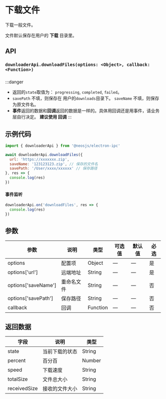 # 下载文件 <BadgeTip text="异步" type="green"></BadgeTip>

下载一般文件。

文件默认保存在用户的 **下载** 目录里。

## API
### `downloaderApi.downloadFiles(options: <Object>, callback: <Function>)`
### 

:::danger
- 返回的`state`取值为： `progressing`, `completed`, `failed`。
- `savePath` 不填，则保存在 用户的`downloads`目录下。 `saveName` 不填，则保存为原文件名。
- **事件**返回的数据和**回调**返回的数据是一样的。具体用回调还是用事件，请业务层自行决定。 **建议使用 回调**
:::

## 示例代码
```js
import { downloaderApi } from '@neosjs/electron-ipc'

await downloaderApi.downloadFiles({
  url: 'https://xxxxxxx.zip',
  saveName: '123123123.zip', // 保存的文件名
  savePath: '/User/xxxx/xxxxxx' // 保存路径
}, res => {
  console.log(res)
})
```

####  事件监听
```js
downloaderApi.on('downloadFiles', res => {
  console.log(res)
})
```

## 参数

| 参数 | 说明    | 类型   | 可选值 | 默认值 |必选 |
| ---- | ------- | ------ | ------ | ------ | ------ |
| options | 配置项 | Object | —      | —      | 是      |
| options['url'] | 远端地址 | String | —      | —      | 是      |
| options['saveName'] | 重命名文件 | String | —      | —      | 否      |
| options['savePath'] | 保存路径 | String | —      | —      | 否      |
| callback | 回调 | Function | —      | —      | 否      |

## 返回数据

| 字段 | 说明    | 类型   | 
| ---- | ------- | ------ | 
| state | 当前下载的状态 | String |
| percent | 百分百 | Number | 
| speed | 下载速度 | String | 
| totalSize | 文件总大小 | String | 
| receivedSize | 接收的文件大小 | String | 
